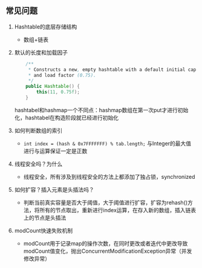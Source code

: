 ## 常见问题

1. Hashtable的底层存储结构
    - 数组+链表

2. 默认的长度和加载因子
    ```java
        /**
         * Constructs a new, empty hashtable with a default initial capacity (11)
         * and load factor (0.75).
         */
        public Hashtable() {
            this(11, 0.75f);
        }
    ```
    hashtabel和hashmap一个不同点：hashmap数组在第一次put才进行初始化，hashtabel在构造阶段就已经进行初始化

3. 如何判断数组的索引

    - `int index = (hash & 0x7FFFFFFF) % tab.length;` 与Integer的最大值进行与运算保证一定是正数

4. 线程安全吗？为什么

    - 线程安全，所有涉及到线程安全的方法上都添加了独占锁，synchronized

5. 如何扩容？插入元素是头插法吗？

    - 判断当前真实容量是否大于阈值，大于阈值进行扩容，扩容为rehash()方法，将所有的节点取出，重新进行index运算，在存入新的数组，插入链表上的节点是头插法

6. modCount快速失败机制

    - modCount用于记录map的操作次数，在同时更改或者迭代中更改导致modCount值变化，抛出ConcurrentModificationException异常（并发修改异常）

